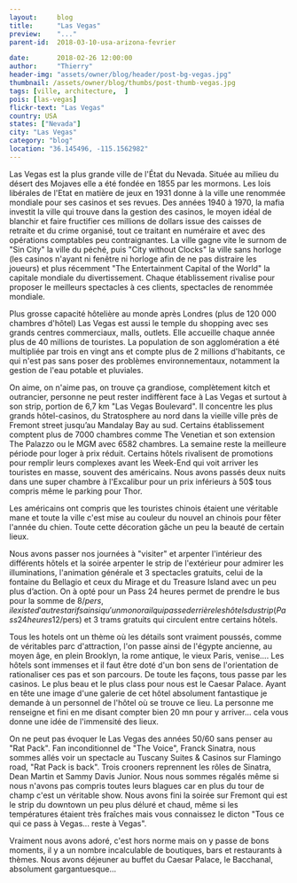 ```yaml
---
layout:     blog
title:      "Las Vegas"
preview:    "..."
parent-id:  2018-03-10-usa-arizona-fevrier

date:       2018-02-26 12:00:00
author:     "Thierry"
header-img: "assets/owner/blog/header/post-bg-vegas.jpg"
thumbnail: /assets/owner/blog/thumbs/post-thumb-vegas.jpg
tags: [ville, architecture,  ]
pois: [las-vegas]
flickr-text: "Las Vegas"
country: USA 
states: ["Nevada"]
city: "Las Vegas"
category: "blog"
location: "36.145496, -115.1562982"
---
```


Las Vegas est la plus grande ville de l'État du Nevada. Située au milieu du désert des Mojaves elle a été fondée en 1855 par les mormons. Les lois libérales de l'Etat en matière de jeux en 1931 donne à la ville une renommée mondiale pour ses casinos et ses revues. Des années 1940 à 1970, la mafia investit la ville qui trouve dans la gestion des casinos, le moyen idéal de blanchir et faire fructifier ces millions de dollars issue des caisses de retraite et du crime organisé, tout ce traitant en numéraire et avec des opérations comptables peu contraignantes. La ville gagne vite le surnom de "Sin City" la ville du péché, puis "City without Clocks" la ville sans horloge (les casinos n'ayant ni fenêtre ni horloge afin de ne pas distraire les joueurs) et plus récemment "The Entertainment Capital of the World" la capitale mondiale du divertissement. Chaque établissement rivalise pour proposer le meilleurs spectacles à ces clients, spectacles de renommée mondiale. 

Plus grosse capacité hôtelière au monde après Londres (plus de 120 000 chambres d'hôtel) Las Vegas est aussi le temple du shopping avec ses grands centres commerciaux, malls, outlets. Elle accueille chaque année plus de 40 millions de touristes. La population de son agglomération a été multipliée par trois en vingt ans et compte plus de 2 millions d'habitants, ce qui n'est pas sans poser des problèmes environnementaux, notamment la gestion de l'eau potable et pluviales.

On aime, on n'aime pas, on trouve ça grandiose, complètement kitch et outrancier, personne ne peut rester indiffèrent face à Las Vegas et surtout à son strip, portion de 6,7 km "Las Vegas Boulevard". Il concentre les plus grands hôtel-casinos, du Stratosphere au nord dans la vieille ville près de Fremont street jusqu’au Mandalay Bay au sud. Certains établissement comptent plus de 7000 chambres comme The Venetian et son extension The Palazzo ou le MGM avec 6582 chambres. La semaine reste la meilleure période pour loger à prix réduit. Certains hôtels rivalisent de promotions pour remplir leurs complexes avant les Week-End qui voit arriver les touristes en masse, souvent des américains. Nous avons passés deux nuits dans une super chambre à l'Excalibur pour un prix inférieurs à 50$ tous compris même le parking pour Thor.

Les américains ont compris que les touristes chinois étaient une véritable mane et toute la ville c'est mise au couleur du nouvel an chinois pour fêter l'année du chien. Toute cette décoration gâche un peu la beauté de certain lieux.

Nous avons passer nos journées à "visiter" et arpenter l'intérieur des différents hôtels et la soirée arpenter le strip de l'extérieur pour admirer les illuminations, l'animation générale et 3 spectacles gratuits, celui de la fontaine du Bellagio et ceux du Mirage et du Treasure Island avec un peu plus d’action. On à opté pour un Pass 24 heures permet de prendre le bus pour la somme de 8$/pers, il existe d'autres tarifs ainsi qu'un monorail qui passe derrière les hôtels du strip (Pass 24 heures 12$/pers) et 3 trams gratuits qui circulent entre certains hôtels.

Tous les hotels ont un thème où les détails sont vraiment poussés, comme de véritables parc d'attraction, l'on passe ainsi de l'égypte ancienne, au moyen âge, en plein Brooklyn, la rome antique, le vieux Paris, venise.... Les hôtels sont immenses et il faut être doté d'un bon sens de l'orientation de rationaliser ces pas et son parcours. De toute les façons, tous passe par les casinos. Le plus beau et le plus class pour nous est le Caesar Palace. Ayant en tête une image d'une galerie de cet hôtel absolument fantastique je demande à un personnel de l'hôtel où se trouve ce lieu. La personne me renseigne et fini en me disant compter bien 20 mn pour y arriver... cela vous donne une idée de l'immensité des lieux.

On ne peut pas évoquer le Las Vegas des années 50/60 sans penser au "Rat Pack". Fan inconditionnel de "The Voice", Franck Sinatra, nous sommes allés voir un spectacle au Tuscany Suites & Casinos sur Flamingo road, "Rat Pack is back". Trois crooners reprennent les rôles de Sinatra, Dean Martin et Sammy Davis Junior. Nous nous sommes régalés même si nous n'avons pas compris toutes leurs blagues car en plus du tour de champ c'est un véritable show. Nous avons fini la soirée sur Fremont qui est le strip du downtown un peu plus déluré et chaud, même si les températures étaient très fraîches mais vous connaissez le dicton "Tous ce qui ce pass à Vegas... reste à Vegas".

Vraiment nous avons adoré, c'est hors norme mais on y passe de bons moments, il y a un nombre incalculable de boutiques, bars et restaurants à thèmes. Nous avons déjeuner au buffet du Caesar Palace, le Bacchanal, absolument gargantuesque...









